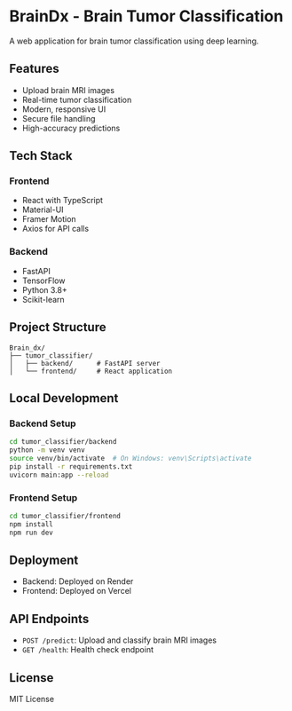 # BrainDx - Brain Tumor Classification

A web application for brain tumor classification using deep learning.

## Features

- Upload brain MRI images
- Real-time tumor classification
- Modern, responsive UI
- Secure file handling
- High-accuracy predictions

## Tech Stack

### Frontend
- React with TypeScript
- Material-UI
- Framer Motion
- Axios for API calls

### Backend
- FastAPI
- TensorFlow
- Python 3.8+
- Scikit-learn

## Project Structure

```
Brain_dx/
├── tumor_classifier/
│   ├── backend/      # FastAPI server
│   └── frontend/     # React application
```

## Local Development

### Backend Setup
```bash
cd tumor_classifier/backend
python -m venv venv
source venv/bin/activate  # On Windows: venv\Scripts\activate
pip install -r requirements.txt
uvicorn main:app --reload
```

### Frontend Setup
```bash
cd tumor_classifier/frontend
npm install
npm run dev
```

## Deployment

- Backend: Deployed on Render
- Frontend: Deployed on Vercel

## API Endpoints

- `POST /predict`: Upload and classify brain MRI images
- `GET /health`: Health check endpoint

## License

MIT License 